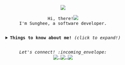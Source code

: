 <samp>
  <div align="center"><img src="https://hits.seeyoufarm.com/api/count/incr/badge.svg?url=https%3A%2F%2Fgithub.com%2FSunghee2"/></div>
  <p align="center">Hi, there!<img src="https://github.com/thomasbnt/thomasbnt/blob/me/hi.gif" width="25px"><br/>I'm Sunghee, a software developer.</p>
<br>
<details align="center">
  <summary> 
    <b> Things to know about me! </b> <i>(click to expand!)</i> 
  </summary>
  <hr/>
  <img align="right" src="https://github-readme-stats.vercel.app/api?username=Sunghee2&show_icons=true">
  <p>
    <b>💼 Currently working as:</b>
    <br/>
    Software Engineer at <b>eBay Korea</b>
    <br/><br/>
    <b>⚡ Languages:</b>
    <br/>  
    <code><img height="20" src="https://raw.githubusercontent.com/github/explore/80688e429a7d4ef2fca1e82350fe8e3517d3494d/topics/javascript/javascript.png"></code>
    <code><img height="20" src="https://raw.githubusercontent.com/github/explore/80688e429a7d4ef2fca1e82350fe8e3517d3494d/topics/react/react.png"></code>
    <code><img height="20" src="https://raw.githubusercontent.com/github/explore/80688e429a7d4ef2fca1e82350fe8e3517d3494d/topics/nodejs/nodejs.png"></code>
    <code><img height="20" src="https://raw.githubusercontent.com/github/explore/80688e429a7d4ef2fca1e82350fe8e3517d3494d/topics/graphql/graphql.png"></code>
    <code><img height="20" src="https://raw.githubusercontent.com/github/explore/80688e429a7d4ef2fca1e82350fe8e3517d3494d/topics/mysql/mysql.png"></code>
    <code><img height="20" src="https://raw.githubusercontent.com/github/explore/80688e429a7d4ef2fca1e82350fe8e3517d3494d/topics/mongodb/mongodb.png"></code>
    <code><img height="20" src="https://raw.githubusercontent.com/github/explore/80688e429a7d4ef2fca1e82350fe8e3517d3494d/topics/python/python.png"></code>
    <br/><br/>
    <b>📖 Currently learning:</b>
    <br/>
    <code><img height="20" src="https://raw.githubusercontent.com/github/explore/80688e429a7d4ef2fca1e82350fe8e3517d3494d/topics/vue/vue.png"></code>
    <code><img height="20" src="https://raw.githubusercontent.com/github/explore/80688e429a7d4ef2fca1e82350fe8e3517d3494d/topics/typescript/typescript.png"></code>
  </p>
<hr/>
</details>
<br>
<p align="center"> 
  <i> Let's connect! :incoming_envelope: </i>
  <br/>
  <a href="mailto:contato.630sunghee@gmail.com">
    <img align="center" src="https://img.shields.io/badge/-Gmail-c14438?style=flat-square&logo=Gmail&logoColor=white&link=mailto:contato.630sunghee@gmail.com" />
  </a>
  <a href="https://www.linkedin.com/in/sunghee-lee-016099170">
    <img align="center" src="https://img.shields.io/badge/-Linkedin-blue?style=flat-square&logo=Linkedin&logoColor=white&link=https://www.linkedin.com/in/sunghee-lee-016099170/" />
  </a>
  <a href="https://github.com/Sunghee2?tab=followers">
    <img align="center" src="https://img.shields.io/github/followers/Sunghee2.svg?style=social&label=Follow&maxAge=2592000" />
  </a>
</p>
</samp>
